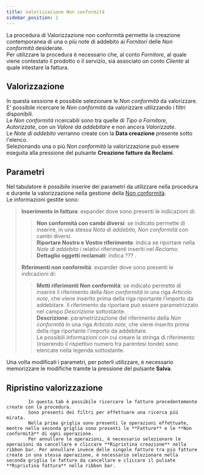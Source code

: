 ```yaml
---
title: Valorizzazione Non conformità
sidebar_position: 1
---
```


La procedura di Valorizzazione non conformità permette la creazione contemporanea di una o più note di addebito ai *Fornitori* delle *Non conformità* desiderate.   
Per utilizzare la procedura è necessario che, al conto *Fornitore*, al quale viene contestato il prodotto o il servizio, sia associato un conto *Cliente* al quale intestare la fattura.   

## Valorizzazione
In questa sessione è possibile selezionare le *Non conformità* da valorizzare. E' possibile ricercare le *Non conformità* da valorizzare utilizzando i filtri disponibili.   
Le *Non conformità* ricercabili sono tra quelle di *Tipo a Fornitore*, *Autorizzate*, con un *Valore da addebitare* e non ancora *Valorizzate*.   
Le *Note di addebito* verranno create con la **Data creazione** presente sotto l'elenco.   
Selezionando una o più *Non conformità* la valorizzazione può essere eseguita alla pressione del pulsante **Creazione fatture da Reclami**.   

## Parametri 
Nel tabulatore è possibile inserire dei parametri da utilizzare nella procedura e durante la valorizzazione nella gestione della [Non conformità](/docs/quality/claims-and-non-compliance/non-compliances/non-compliance).   
Le informazioni gestite sono:   
> **Inserimento in fattura**: expander dove sono presenti le indicazioni di:   
>> **Non conformità con cambi diversi**: se indicato permette di inserire, in una stessa *Nota di addebito*, *Non conformità* con cambi diversi.   
>> **Riportare Nostro e Vostro riferimento**: indica se riportare nella *Note di addebito* i relativi riferimenti inseriti nel *Reclamo*.   
>> **Dettaglio oggetti reclamati**: indica ??? .   
>   
> **Riferimenti non conformità**: expander dove sono presenti le indicazioni di:   
>> **Metti riferimenti Non conformità**: se indicato permette di inserire il riferimento della *Non conformità* in una riga *Articolo note*, che viene inserito prima della riga riportante l'importo da addebitare. Il riferimento da riportare può essere parametrizzato nel campo *Descrizione* sottostante.   
>> **Descrizione**: parametrizzazione del riferimento della *Non conformità* in una riga *Articolo note*, che viene inserito prima della riga riportante l'importo da addebitare.   
>> Le possibili informazioni con cui creare la stringa di riferimento (inserendo il rispettivo numero tra parentesi tonde) sono elencate nella legenda sottostante.   
>>
Una volta modificati i parametri, per poterli utilizzare, è necessario memorizzare le modifiche tramite la pressione del pulsante **Salva**.

## Ripristino valorizzazione
            In questa tab è possibile ricercare le fatture precedentemente create con la procedura.
            Sono presenti dei filtri per effettuare una ricerca più mirata.      
            Nella prima griglia sono presenti le operazioni effettuate, mentre nella seconda griglia sono presenti le **Fatture** e le **Non conformità** di ogni operazione.       
            Per annullare le operazioni, è necessario selezionare le operazioni da cancellare e cliccare **Ripristina creazione** nella ribbon bar. Per annullare invece delle singole fatture tra più fatture create in una stessa operazione, è necessario selezionare nella seconda griglia le fatture da cancellare e cliccare il pulsate **Ripristina fattura** nella ribbon bar.